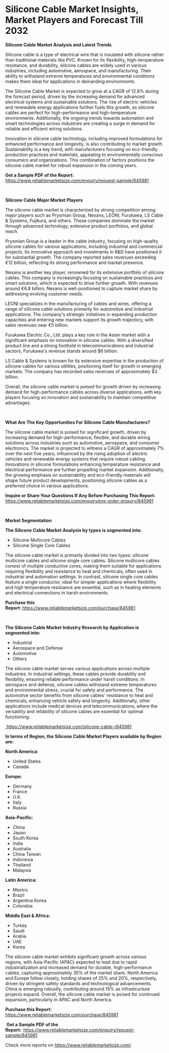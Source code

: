 <p><h1>Silicone Cable Market Insights, Market Players and Forecast Till 2032</h1></p><p><strong>Silicone Cable Market Analysis and Latest Trends</strong></p>
<p><p>Silicone cable is a type of electrical wire that is insulated with silicone rather than traditional materials like PVC. Known for its flexibility, high-temperature resistance, and durability, silicone cables are widely used in various industries, including automotive, aerospace, and manufacturing. Their ability to withstand extreme temperatures and environmental conditions makes them ideal for applications in demanding environments.</p><p>The Silicone Cable Market is expected to grow at a CAGR of 12.8% during the forecast period, driven by the increasing demand for advanced electrical systems and sustainable solutions. The rise of electric vehicles and renewable energy applications further fuels this growth, as silicone cables are perfect for high-performance and high-temperature environments. Additionally, the ongoing trends towards automation and smart technologies across industries are creating a surge in demand for reliable and efficient wiring solutions.</p><p>Innovation in silicone cable technology, including improved formulations for enhanced performance and longevity, is also contributing to market growth. Sustainability is a key trend, with manufacturers focusing on eco-friendly production practices and materials, appealing to environmentally conscious consumers and organizations. This combination of factors positions the silicone cable market for robust expansion in the coming years.</p></p>
<p><strong>Get a Sample PDF of the Report:&nbsp;</strong> <a href="https://www.reliablemarketsize.com/enquiry/request-sample/845981?utm_campaign=1884&utm_medium=2&utm_source=Github&utm_content=ia&utm_term=30012025&utm_id=silicone-cable">https://www.reliablemarketsize.com/enquiry/request-sample/845981</a></p>
<p>&nbsp;</p>
<p><strong>Silicone Cable Major Market Players</strong></p>
<p><p>The silicone cable market is characterized by strong competition among major players such as Prysmian Group, Nexans, LEONI, Furukawa, LS Cable & Systems, Fujikura, and others. These companies dominate the market through advanced technology, extensive product portfolios, and global reach.</p><p>Prysmian Group is a leader in the cable industry, focusing on high-quality silicone cables for various applications, including industrial and commercial projects. Its innovative approach and investments in R&D have positioned it for substantial growth. The company reported sales revenues exceeding €12 billion, reflecting its strong performance and market presence.</p><p>Nexans is another key player, renowned for its extensive portfolio of silicone cables. This company is increasingly focusing on sustainable practices and smart solutions, which is expected to drive further growth. With revenues around €6.8 billion, Nexans is well-positioned to capture market share by addressing evolving customer needs.</p><p>LEONI specializes in the manufacturing of cables and wires, offering a range of silicone cable solutions primarily for automotive and industrial applications. The company's strategic initiatives in expanding production capacities and entering new markets support its growth trajectory, with sales revenues near €5 billion.</p><p>Furukawa Electric Co., Ltd. plays a key role in the Asian market with a significant emphasis on innovation in silicone cables. With a diversified product line and a strong foothold in telecommunications and industrial sectors, Furukawa's revenue stands around $6 billion. </p><p>LS Cable & Systems is known for its extensive expertise in the production of silicone cables for various utilities, positioning itself for growth in emerging markets. The company has recorded sales revenues of approximately $3 billion.</p><p>Overall, the silicone cable market is poised for growth driven by increasing demand for high-performance cables across diverse applications, with key players focusing on innovation and sustainability to maintain competitive advantages.</p></p>
<p>&nbsp;</p>
<p><strong>What Are The Key Opportunities For Silicone Cable Manufacturers?</strong></p>
<p><p>The silicone cable market is poised for significant growth, driven by increasing demand for high-performance, flexible, and durable wiring solutions across industries such as automotive, aerospace, and consumer electronics. The market is projected to witness a CAGR of approximately 7% over the next five years, influenced by the rising adoption of electric vehicles and renewable energy systems that require robust cabling. Innovations in silicone formulations enhancing temperature resistance and electrical performance are further propelling market expansion. Additionally, the growing emphasis on sustainability and eco-friendly materials will shape future product developments, positioning silicone cables as a preferred choice in various applications.</p></p>
<p><strong>Inquire or Share Your Questions If Any Before Purchasing This Report:</strong> <a href="https://www.reliablemarketsize.com/enquiry/pre-order-enquiry/845981?utm_campaign=1884&utm_medium=2&utm_source=Github&utm_content=ia&utm_term=30012025&utm_id=silicone-cable">https://www.reliablemarketsize.com/enquiry/pre-order-enquiry/845981</a></p>
<p>&nbsp;</p>
<p><strong>Market Segmentation</strong></p>
<p><strong>The Silicone Cable Market Analysis by types is segmented into:</strong></p>
<p><ul><li>Silicone Multicore Cables</li><li>Silicone Single Core Cables</li></ul></p>
<p><p>The silicone cable market is primarily divided into two types: silicone multicore cables and silicone single core cables. Silicone multicore cables consist of multiple conductive cores, making them suitable for applications requiring flexibility and resistance to heat and chemicals, often used in industrial and automation settings. In contrast, silicone single core cables feature a single conductor, ideal for simpler applications where flexibility and high temperature resistance are essential, such as in heating elements and electrical connections in harsh environments.</p></p>
<p><strong>Purchase this Report:&nbsp;</strong><a href="https://www.reliablemarketsize.com/purchase/845981?utm_campaign=1884&utm_medium=2&utm_source=Github&utm_content=ia&utm_term=30012025&utm_id=silicone-cable">https://www.reliablemarketsize.com/purchase/845981</a></p>
<p>&nbsp;</p>
<p><strong>The Silicone Cable Market Industry Research by Application is segmented into:</strong></p>
<p><ul><li>Industrial</li><li>Aerospace and Defense</li><li>Automotive</li><li>Others</li></ul></p>
<p><p>The silicone cable market serves various applications across multiple industries. In industrial settings, these cables provide durability and flexibility, ensuring reliable performance under harsh conditions. In aerospace and defense, silicone cables withstand extreme temperatures and environmental stress, crucial for safety and performance. The automotive sector benefits from silicone cables' resistance to heat and chemicals, enhancing vehicle safety and longevity. Additionally, other applications include medical devices and telecommunications, where the versatility and reliability of silicone cables are essential for optimal functioning.</p></p>
<p><a href="https://www.reliablemarketsize.com/silicone-cable-r845981?utm_campaign=1884&utm_medium=2&utm_source=Github&utm_content=ia&utm_term=30012025&utm_id=silicone-cable">&nbsp;https://www.reliablemarketsize.com/silicone-cable-r845981</a></p>
<p><strong>In terms of Region, the Silicone Cable Market Players available by Region are:</strong></p>
<p>
    <p> <strong> North America: </strong>
        <ul>
            <li>United States</li>
            <li>Canada</li>
        </ul>
        </p> 
    <p> <strong> Europe: </strong>
        <ul>
            <li>Germany</li>
            <li>France</li>
            <li>U.K.</li>
            <li>Italy</li>
            <li>Russia</li>
        </ul>
        </p> 
    <p> <strong> Asia-Pacific: </strong>
        <ul>
            <li>China</li>
            <li>Japan</li>
            <li>South Korea</li>
            <li>India</li>
            <li>Australia</li>
            <li>China Taiwan</li>
            <li>Indonesia</li>
            <li>Thailand</li>
            <li>Malaysia</li>
        </ul>
        </p> 
    <p> <strong> Latin America: </strong>
        <ul>
            <li>Mexico</li>
            <li>Brazil</li>
            <li>Argentina Korea</li>
            <li>Colombia</li>
        </ul>
        </p> 
    <p> <strong> Middle East & Africa: </strong>
        <ul>
            <li>Turkey</li>
            <li>Saudi</li>
            <li>Arabia</li>
            <li>UAE</li>
            <li>Korea</li>
        </ul>
    </p>
    </p>
<p><p>The silicone cable market exhibits significant growth across various regions, with Asia-Pacific (APAC) expected to lead due to rapid industrialization and increased demand for durable, high-performance cables, capturing approximately 35% of the market share. North America and Europe follow closely, holding shares of 25% and 20%, respectively, driven by stringent safety standards and technological advancements. China is emerging robustly, contributing around 15% as infrastructure projects expand. Overall, the silicone cable market is poised for continued expansion, particularly in APAC and North America.</p></p>
<p><strong>Purchase this Report: </strong><a href="https://www.reliablemarketsize.com/purchase/845981?utm_campaign=1884&utm_medium=2&utm_source=Github&utm_content=ia&utm_term=30012025&utm_id=silicone-cable">https://www.reliablemarketsize.com/purchase/845981</a></p>
<p>&nbsp;<strong>Get a Sample PDF of the Report:&nbsp;&nbsp;</strong><a href="https://www.reliablemarketsize.com/enquiry/request-sample/845981?utm_campaign=1884&utm_medium=2&utm_source=Github&utm_content=ia&utm_term=30012025&utm_id=silicone-cable">https://www.reliablemarketsize.com/enquiry/request-sample/845981</a></p>
<p><strong></strong></p>
<p>Check more reports on <a href="https://www.reliablemarketsize.com/?utm_campaign=1884&utm_medium=2&utm_source=Github&utm_content=ia&utm_term=30012025&utm_id=silicone-cable">https://www.reliablemarketsize.com/</a></p>